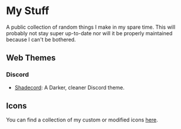 # My Stuff
A public collection of random things I make in my spare time.
This will probably not stay super up-to-date nor will it be properly maintained because I can't be bothered.

## Web Themes
### Discord
- [Shadecord](/Web%20Themes/Discord/shadecord.theme.css): A Darker, cleaner Discord theme.

## Icons
You can find a collection of my custom or modified icons [here](/Icons).
